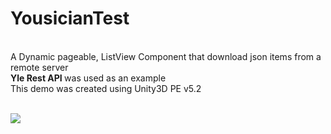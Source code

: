 # YousicianTest

<br/>A Dynamic pageable, ListView Component that download json items from a remote server 
<br/><b>Yle Rest API </b> was used as an example 
<br/>This demo was created using Unity3D PE v5.2<br/><br/>

<img src='https://i.imgur.com/2uaCmp9.png' />
